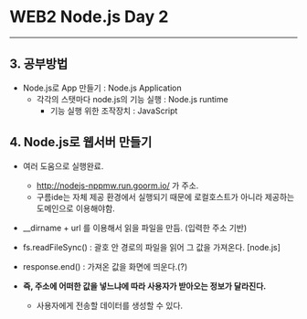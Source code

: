 
# WEB2 Node.js Day 2

- - -

## 3. 공부방법


+ Node.js로  App 만들기 : Node.js Application
	+ 각각의 스탯마다 node.js의 기능 실행 : Node.js runtime
		+ 기능 실행 위한 조작장치 : JavaScript



## 4. Node.js로 웹서버 만들기

+ 여러 도움으로 실행완료.
	+ http://nodejs-nppmw.run.goorm.io/  가 주소.
	+ 구름ide는 자체 제공 환경에서 실행되기 때문에 로컬호스트가 아니라 제공하는 도메인으로 이용해야함.
+ __dirname + url 를 이용해서 읽을 파일을 만듬. (입력한 주소 기반)
+ fs.readFileSync() : 괄호 안 경로의 파일을 읽어 그 값을 가져온다. [node.js]
+ response.end() :  가져온 값을 화면에 띄운다.(?)

+ __즉, 주소에 어떠한 값을 넣느냐에 따라 사용자가 받아오는 정보가 달라진다.__
	+ 사용자에게 전송할 데이터를 생성할 수 있다.